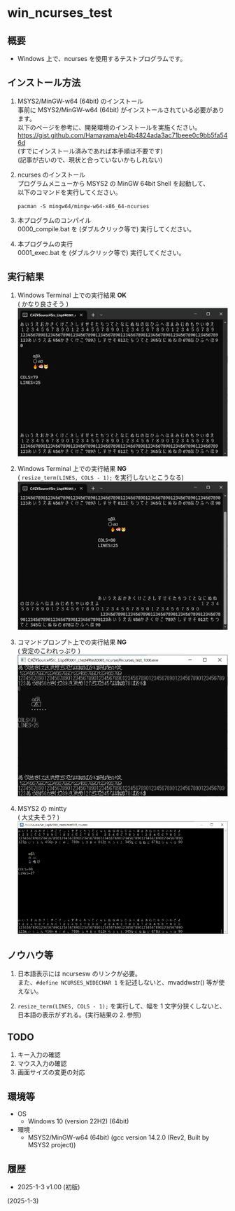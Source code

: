 # win_ncurses_test

## 概要
- Windows 上で、ncurses を使用するテストプログラムです。


## インストール方法
1. MSYS2/MinGW-w64 (64bit) のインストール  
   事前に MSYS2/MinGW-w64 (64bit) がインストールされている必要があります。  
   以下のページを参考に、開発環境のインストールを実施ください。  
   https://gist.github.com/Hamayama/eb4b4824ada3ac71beee0c9bb5fa546d  
   (すでにインストール済みであれば本手順は不要です)  
   (記事が古いので、現状と合っていないかもしれない)

2. ncurses のインストール  
   プログラムメニューから MSYS2 の MinGW 64bit Shell を起動して、  
   以下のコマンドを実行してください。
   ```
   pacman -S mingw64/mingw-w64-x86_64-ncurses
   ```

3. 本プログラムのコンパイル  
   0000_compile.bat を (ダブルクリック等で) 実行してください。

4. 本プログラムの実行  
   0001_exec.bat を (ダブルクリック等で) 実行してください。


## 実行結果
1. Windows Terminal 上での実行結果 **OK**  
   ( かなり良さそう )  
   ![image](image/winterm_0001_OK.png)

2. Windows Terminal 上での実行結果 **NG**  
   ( `resize_term(LINES, COLS - 1);` を実行しないとこうなる)  
   ![image](image/winterm_0002_NG.png)

3. コマンドプロンプト上での実行結果 **NG**  
   ( 安定のこわれっぷり )  
   ![image](image/cmd_exe_0001_NG.png)

4. MSYS2 の mintty  
   ( 大丈夫そう? )  
   ![image](image/mintty_0001.png)


## ノウハウ等
1. 日本語表示には ncursesw のリンクが必要。  
   また、`#define NCURSES_WIDECHAR 1` を記述しないと、mvaddwstr() 等が使えない。  

2. `resize_term(LINES, COLS - 1);` を実行して、幅を 1 文字分狭くしないと、  
   日本語の表示がずれる。(実行結果の 2. 参照)


## TODO
1. キー入力の確認
2. マウス入力の確認
3. 画面サイズの変更の対応


## 環境等
- OS
  - Windows 10 (version 22H2) (64bit)
- 環境
  - MSYS2/MinGW-w64 (64bit) (gcc version 14.2.0 (Rev2, Built by MSYS2 project))


## 履歴
- 2025-1-3 v1.00 (初版)


(2025-1-3)
